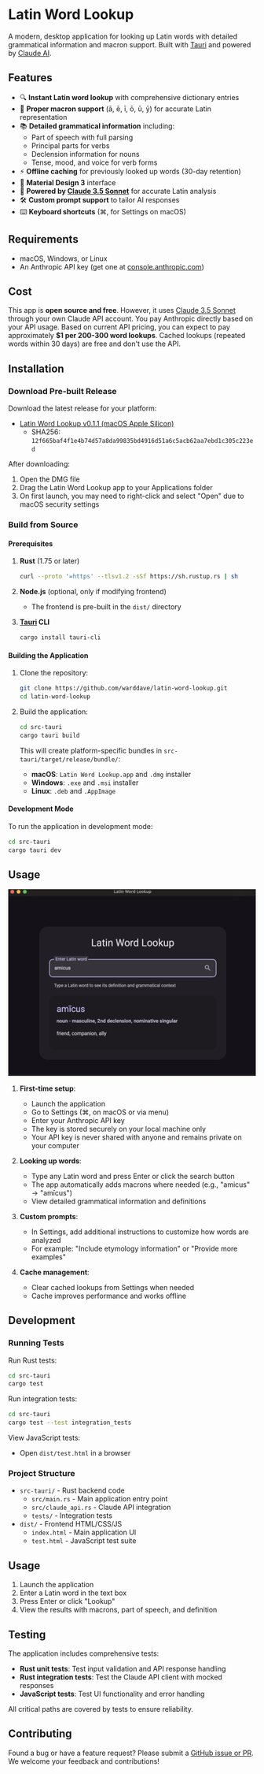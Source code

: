 # Latin Word Lookup

A modern, desktop application for looking up Latin words with detailed grammatical information and macron support. Built with [Tauri](https://tauri.app) and powered by [Claude AI](https://claude.ai).

## Features

- 🔍 **Instant Latin word lookup** with comprehensive dictionary entries
- 📝 **Proper macron support** (ā, ē, ī, ō, ū, ȳ) for accurate Latin representation
- 📚 **Detailed grammatical information** including:
  - Part of speech with full parsing
  - Principal parts for verbs
  - Declension information for nouns
  - Tense, mood, and voice for verb forms
- ⚡ **Offline caching** for previously looked up words (30-day retention)
- 🎨 **Material Design 3** interface
- 🤖 **Powered by [Claude 3.5 Sonnet](https://claude.ai)** for accurate Latin analysis
- 🛠️ **Custom prompt support** to tailor AI responses
- ⌨️ **Keyboard shortcuts** (⌘, for Settings on macOS)

## Requirements

- macOS, Windows, or Linux
- An Anthropic API key (get one at [console.anthropic.com](https://console.anthropic.com))

## Cost

This app is **open source and free**. However, it uses [Claude 3.5 Sonnet](https://claude.ai) through your own Claude API account. You pay Anthropic directly based on your API usage. Based on current API pricing, you can expect to pay approximately **$1 per 200-300 word lookups**. Cached lookups (repeated words within 30 days) are free and don't use the API.

## Installation

### Download Pre-built Release

Download the latest release for your platform:
- [Latin Word Lookup v0.1.1 (macOS Apple Silicon)](https://github.com/warddave/latin-word-lookup/releases/download/v0.1.1/Latin.Word.Lookup_0.1.1_aarch64.dmg)
  - SHA256: `12f665baf4f1e4b74d57a8da99835bd4916d51a6c5acb62aa7ebd1c305c223ed`

After downloading:
1. Open the DMG file
2. Drag the Latin Word Lookup app to your Applications folder
3. On first launch, you may need to right-click and select "Open" due to macOS security settings

### Build from Source

#### Prerequisites

1. **Rust** (1.75 or later)
   ```bash
   curl --proto '=https' --tlsv1.2 -sSf https://sh.rustup.rs | sh
   ```

2. **Node.js** (optional, only if modifying frontend)
   - The frontend is pre-built in the `dist/` directory

3. **[Tauri](https://tauri.app) CLI**
   ```bash
   cargo install tauri-cli
   ```

#### Building the Application

1. Clone the repository:
   ```bash
   git clone https://github.com/warddave/latin-word-lookup.git
   cd latin-word-lookup
   ```

2. Build the application:
   ```bash
   cd src-tauri
   cargo tauri build
   ```

   This will create platform-specific bundles in `src-tauri/target/release/bundle/`:
   - **macOS**: `Latin Word Lookup.app` and `.dmg` installer
   - **Windows**: `.exe` and `.msi` installer
   - **Linux**: `.deb` and `.AppImage`

#### Development Mode

To run the application in development mode:

```bash
cd src-tauri
cargo tauri dev
```

## Usage

![Latin Word Lookup Screenshot](docs/images/app-screenshot.png)

1. **First-time setup**: 
   - Launch the application
   - Go to Settings (⌘, on macOS or via menu)
   - Enter your Anthropic API key
   - The key is stored securely on your local machine only
   - Your API key is never shared with anyone and remains private on your computer

2. **Looking up words**: 
   - Type any Latin word and press Enter or click the search button
   - The app automatically adds macrons where needed (e.g., "amicus" → "amīcus")
   - View detailed grammatical information and definitions

3. **Custom prompts**: 
   - In Settings, add additional instructions to customize how words are analyzed
   - For example: "Include etymology information" or "Provide more examples"

4. **Cache management**: 
   - Clear cached lookups from Settings when needed
   - Cache improves performance and works offline

## Development

### Running Tests

Run Rust tests:
```bash
cd src-tauri
cargo test
```

Run integration tests:
```bash
cd src-tauri
cargo test --test integration_tests
```

View JavaScript tests:
- Open `dist/test.html` in a browser

### Project Structure

- `src-tauri/` - Rust backend code
  - `src/main.rs` - Main application entry point
  - `src/claude_api.rs` - Claude API integration
  - `tests/` - Integration tests
- `dist/` - Frontend HTML/CSS/JS
  - `index.html` - Main application UI
  - `test.html` - JavaScript test suite

## Usage

1. Launch the application
2. Enter a Latin word in the text box
3. Press Enter or click "Lookup"
4. View the results with macrons, part of speech, and definition

## Testing

The application includes comprehensive tests:

- **Rust unit tests**: Test input validation and API response handling
- **Rust integration tests**: Test the Claude API client with mocked responses
- **JavaScript tests**: Test UI functionality and error handling

All critical paths are covered by tests to ensure reliability.

## Contributing

Found a bug or have a feature request? Please submit a [GitHub issue or PR](https://github.com/warddave/latin-word-lookup/issues/new). We welcome your feedback and contributions!